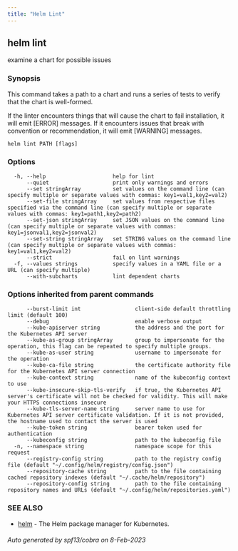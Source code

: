 ```yaml
---
title: "Helm Lint"
---
```


## helm lint

examine a chart for possible issues

### Synopsis


This command takes a path to a chart and runs a series of tests to verify that
the chart is well-formed.

If the linter encounters things that will cause the chart to fail installation,
it will emit [ERROR] messages. If it encounters issues that break with convention
or recommendation, it will emit [WARNING] messages.


```
helm lint PATH [flags]
```

### Options

```
  -h, --help                     help for lint
      --quiet                    print only warnings and errors
      --set stringArray          set values on the command line (can specify multiple or separate values with commas: key1=val1,key2=val2)
      --set-file stringArray     set values from respective files specified via the command line (can specify multiple or separate values with commas: key1=path1,key2=path2)
      --set-json stringArray     set JSON values on the command line (can specify multiple or separate values with commas: key1=jsonval1,key2=jsonval2)
      --set-string stringArray   set STRING values on the command line (can specify multiple or separate values with commas: key1=val1,key2=val2)
      --strict                   fail on lint warnings
  -f, --values strings           specify values in a YAML file or a URL (can specify multiple)
      --with-subcharts           lint dependent charts
```

### Options inherited from parent commands

```
      --burst-limit int                 client-side default throttling limit (default 100)
      --debug                           enable verbose output
      --kube-apiserver string           the address and the port for the Kubernetes API server
      --kube-as-group stringArray       group to impersonate for the operation, this flag can be repeated to specify multiple groups.
      --kube-as-user string             username to impersonate for the operation
      --kube-ca-file string             the certificate authority file for the Kubernetes API server connection
      --kube-context string             name of the kubeconfig context to use
      --kube-insecure-skip-tls-verify   if true, the Kubernetes API server's certificate will not be checked for validity. This will make your HTTPS connections insecure
      --kube-tls-server-name string     server name to use for Kubernetes API server certificate validation. If it is not provided, the hostname used to contact the server is used
      --kube-token string               bearer token used for authentication
      --kubeconfig string               path to the kubeconfig file
  -n, --namespace string                namespace scope for this request
      --registry-config string          path to the registry config file (default "~/.config/helm/registry/config.json")
      --repository-cache string         path to the file containing cached repository indexes (default "~/.cache/helm/repository")
      --repository-config string        path to the file containing repository names and URLs (default "~/.config/helm/repositories.yaml")
```

### SEE ALSO

* [helm](helm.md)	 - The Helm package manager for Kubernetes.

###### Auto generated by spf13/cobra on 8-Feb-2023
